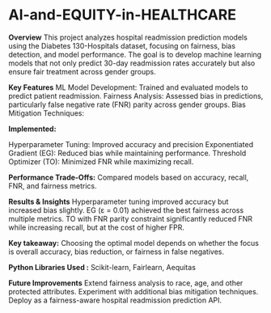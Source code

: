 # AI-and-EQUITY-in-HEALTHCARE
**Overview**
This project analyzes hospital readmission prediction models using the Diabetes 130-Hospitals dataset, focusing on fairness, bias detection, and model performance. The goal is to develop machine learning models that not only predict 30-day readmission rates accurately but also ensure fair treatment across gender groups.

**Key Features**
ML Model Development: Trained and evaluated models to predict patient readmission.
Fairness Analysis: Assessed bias in predictions, particularly false negative rate (FNR) parity across gender groups.
Bias Mitigation Techniques: 

**Implemented:**

Hyperparameter Tuning: Improved accuracy and precision
Exponentiated Gradient (EG): Reduced bias while maintaining performance.
Threshold Optimizer (TO): Minimized FNR while maximizing recall.

**Performance Trade-Offs:** Compared models based on accuracy, recall, FNR, and fairness metrics.

**Results & Insights**
Hyperparameter tuning improved accuracy but increased bias slightly.
EG (ε = 0.01) achieved the best fairness across multiple metrics.
TO with FNR parity constraint significantly reduced FNR while increasing recall, but at the cost of higher FPR.

**Key takeaway:** Choosing the optimal model depends on whether the focus is overall accuracy, bias reduction, or fairness in false negatives.

**Python Libraries Used :** Scikit-learn, Fairlearn, Aequitas

**Future Improvements**
Extend fairness analysis to race, age, and other protected attributes.
Experiment with additional bias mitigation techniques.
Deploy as a fairness-aware hospital readmission prediction API.
